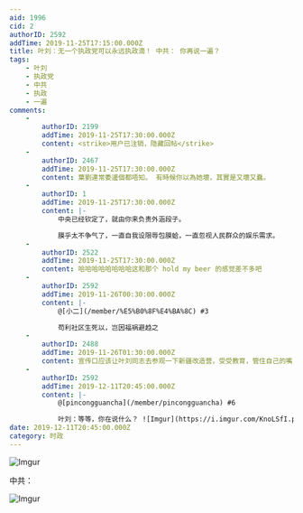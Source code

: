 ```yaml
---
aid: 1996
cid: 2
authorID: 2592
addTime: 2019-11-25T17:15:00.000Z
title: 叶刘：无一个执政党可以永远执政滴！ 中共： 你再说一遍？
tags:
    - 叶刘
    - 执政党
    - 中共
    - 执政
    - 一遍
comments:
    -
        authorID: 2199
        addTime: 2019-11-25T17:30:00.000Z
        content: <strike>用户已注销，隐藏回帖</strike>
    -
        authorID: 2467
        addTime: 2019-11-25T17:30:00.000Z
        content: 葉劉連常委邊個都唔知。 有時候你以為她壞，其實是又壞又蠢。
    -
        authorID: 1
        addTime: 2019-11-25T17:30:00.000Z
        content: |-
            中央已经钦定了，就由你来负责外涵段子。

            膜乎太不争气了，一直自我设限辱包膜蛤，一直忽视人民群众的娱乐需求。
    -
        authorID: 2522
        addTime: 2019-11-25T17:30:00.000Z
        content: 哈哈哈哈哈哈哈哈这和那个 hold my beer 的感觉差不多吧
    -
        authorID: 2592
        addTime: 2019-11-26T00:30:00.000Z
        content: |-
            @[小二](/member/%E5%B0%8F%E4%BA%8C) #3

            苟利社区生死以，岂因福祸避趋之
    -
        authorID: 2488
        addTime: 2019-11-26T01:30:00.000Z
        content: 宣传口应该让叶刘同志去参观一下新疆改造营，受受教育，管住自己的嘴，不要让宣传口为她补鑊。
    -
        authorID: 2592
        addTime: 2019-12-11T20:45:00.000Z
        content: |-
            @[pincongguancha](/member/pincongguancha) #6

            叶刘：等等，你在说什么？ ![Imgur](https://i.imgur.com/KnoLSfI.png)
date: 2019-12-11T20:45:00.000Z
category: 时政
---
```


![Imgur](https://i.imgur.com/LcZc5sA.png)

中共：

![Imgur](https://i.imgur.com/v5DyEJa.png)
